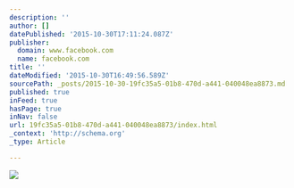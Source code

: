 ```yaml
---
description: ''
author: []
datePublished: '2015-10-30T17:11:24.087Z'
publisher:
  domain: www.facebook.com
  name: facebook.com
title: ''
dateModified: '2015-10-30T16:49:56.589Z'
sourcePath: _posts/2015-10-30-19fc35a5-01b8-470d-a441-040048ea8873.md
published: true
inFeed: true
hasPage: true
inNav: false
url: 19fc35a5-01b8-470d-a441-040048ea8873/index.html
_context: 'http://schema.org'
_type: Article

---
```

![](https://scontent-ord1-1.xx.fbcdn.net/hphotos-frc3/v/t1.0-9/537197_10152732183105265_585293453_n.jpg?oh=f2139deeb0950d5307126e2e6df0c647&oe=56AFA371)